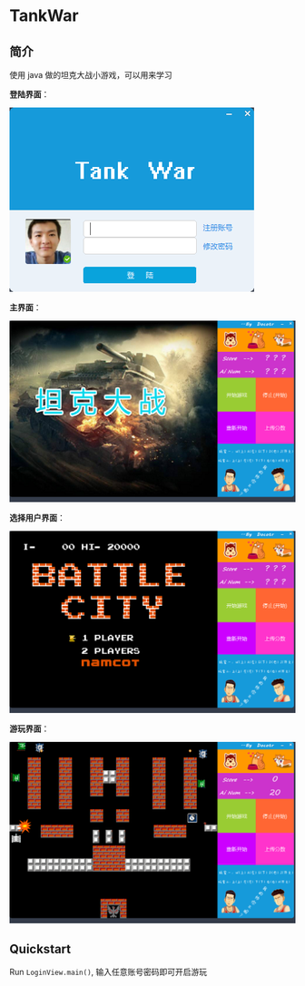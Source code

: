 # TankWar

## 简介

使用 java 做的坦克大战小游戏，可以用来学习

__登陆界面__：

![登陆界面](image/docs/login.png)

__主界面__：

![主界面](image/docs/main.png)

__选择用户界面__：

![选择用户界面](image/docs/play-select-user.png)

__游玩界面__：

![游玩界面](image/docs/play.png)

## Quickstart

Run `LoginView.main()`, 输入任意账号密码即可开启游玩